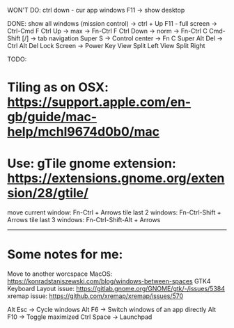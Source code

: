 WON'T DO:
ctrl down - cur app windows
F11 -> show desktop

DONE:
show all windows (mission control) -> ctrl + Up
F11 - full screen -> Ctrl-Cmd F
Ctrl Up -> max -> Fn-Ctrl F
Ctrl Down -> norm -> Fn-Ctrl C
Cmd-Shift [/] -> tab navigation
Super S -> Control center -> Fn C
Super Alt Del -> Ctrl Alt Del
Lock Screen -> Power Key
View Split Left
View Split Right

TODO:
# Tiling as on OSX: https://support.apple.com/en-gb/guide/mac-help/mchl9674d0b0/mac
# Use: gTile gnome extension: https://extensions.gnome.org/extension/28/gtile/
move current window: Fn-Ctrl + Arrows
tile last 2 windows: Fn-Ctrl-Shift + Arrows
tile last 3 windows: Fn-Ctrl-Shift-Alt + Arrows


----------------------------------
# Some notes for me:
Move to another worcspace MacOS: https://konradstaniszewski.com/blog/windows-between-spaces
GTK4 Keyboard Layout issue: https://gitlab.gnome.org/GNOME/gtk/-/issues/5384
xremap issue: https://github.com/xremap/xremap/issues/570

Alt Esc -> Cycle windows
Alt F6 -> Switch windows of an app directly
Alt F10 -> Toggle maximized
Ctrl Space -> Launchpad
